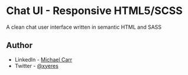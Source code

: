 # Chat UI - Responsive HTML5/SCSS
A clean chat user interface written in semantic HTML and SASS


## Author

- LinkedIn - [Michael Carr](https://www.linkedin.com/in/mxcarr/)
- Twitter - [@xyeres](https://www.twitter.com/xyeres)